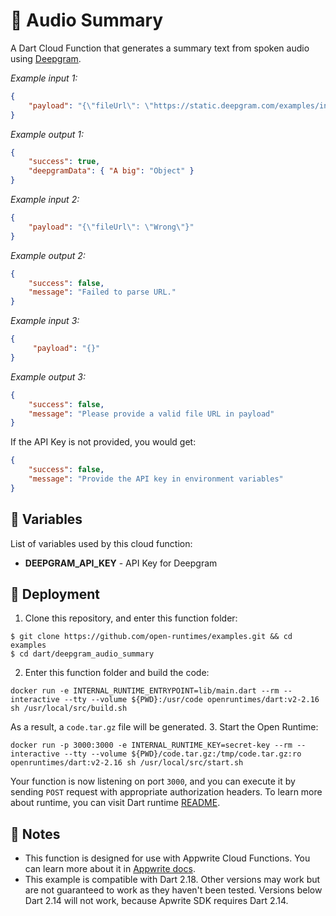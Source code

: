# 📝 Audio Summary

A Dart Cloud Function that generates a summary text from spoken audio using [Deepgram](https://developers.deepgram.com/).

 _Example input 1:_
 ```json
 {
     "payload": "{\"fileUrl\": \"https://static.deepgram.com/examples/interview_speech-analytics.wav\"}"
 }
 ```
 _Example output 1:_
 ```json
 {
     "success": true,
     "deepgramData": { "A big": "Object" }
 }
 ```
 _Example input 2:_
 ```json
 {
     "payload": "{\"fileUrl\": \"Wrong\"}"
 }
 ```
 _Example output 2:_
 ```json
 {
     "success": false,
     "message": "Failed to parse URL."
 }
 ```
 _Example input 3:_
 ```json
 {
      "payload": "{}"
 }
 ```
 _Example output 3:_
 ```json
 {
     "success": false,
     "message": "Please provide a valid file URL in payload"
 }
 ```
 If the API Key is not provided, you would get:
 ```json
 {
     "success": false,
     "message": "Provide the API key in environment variables"
 }
 ```
 ## 📝 Variables

 List of variables used by this cloud function:

 * **DEEPGRAM_API_KEY** - API Key for Deepgram

 ## 🚀 Deployment

 1. Clone this repository, and enter this function folder:
 ```
 $ git clone https://github.com/open-runtimes/examples.git && cd examples
 $ cd dart/deepgram_audio_summary
 ```
 2. Enter this function folder and build the code:
 ```
 docker run -e INTERNAL_RUNTIME_ENTRYPOINT=lib/main.dart --rm --interactive --tty --volume ${PWD}:/usr/code openruntimes/dart:v2-2.16 sh /usr/local/src/build.sh
 ```
 As a result, a `code.tar.gz` file will be generated.
 3. Start the Open Runtime:
 ```
 docker run -p 3000:3000 -e INTERNAL_RUNTIME_KEY=secret-key --rm --interactive --tty --volume ${PWD}/code.tar.gz:/tmp/code.tar.gz:ro openruntimes/dart:v2-2.16 sh /usr/local/src/start.sh
 ```
 Your function is now listening on port `3000`, and you can execute it by sending `POST` request with appropriate authorization headers. To learn more about runtime, you can visit Dart runtime [README](https://github.com/open-runtimes/open-runtimes/tree/main/runtimes/dart-2.16).

 ## 📝 Notes
  - This function is designed for use with Appwrite Cloud Functions. You can learn more about it in [Appwrite docs](https://appwrite.io/docs/functions).
  - This example is compatible with Dart 2.18. Other versions may work but are not guaranteed to work as they haven't been tested. Versions below Dart 2.14 will not work, because Apwrite SDK requires Dart 2.14.